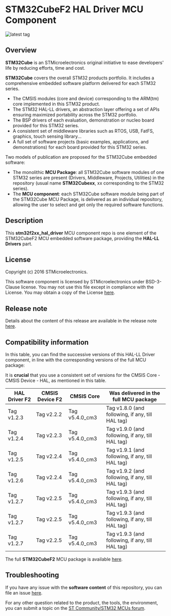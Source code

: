 # STM32CubeF2 HAL Driver MCU Component

![latest tag](https://img.shields.io/github/v/tag/STMicroelectronics/stm32f2xx_hal_driver.svg?color=brightgreen)

## Overview

**STM32Cube** is an STMicroelectronics original initiative to ease developers' life by reducing efforts, time and cost.

**STM32Cube** covers the overall STM32 products portfolio. It includes a comprehensive embedded software platform delivered for each STM32 series.
   * The CMSIS modules (core and device) corresponding to the ARM(tm) core implemented in this STM32 product.
   * The STM32 HAL-LL drivers, an abstraction layer offering a set of APIs ensuring maximized portability across the STM32 portfolio.
   * The BSP drivers of each evaluation, demonstration or nucleo board provided for this STM32 series.
   * A consistent set of middleware libraries such as RTOS, USB, FatFS, graphics, touch sensing library...
   * A full set of software projects (basic examples, applications, and demonstrations) for each board provided for this STM32 series.

Two models of publication are proposed for the STM32Cube embedded software:
   * The monolithic **MCU Package**: all STM32Cube software modules of one STM32 series are present (Drivers, Middleware, Projects, Utilities) in the repository (usual name **STM32Cubexx**, xx corresponding to the STM32 series).
   * The **MCU component**: each STM32Cube software module being part of the STM32Cube MCU Package, is delivered as an individual repository, allowing the user to select and get only the required software functions.

## Description

This **stm32f2xx_hal_driver** MCU component repo is one element of the STM32CubeF2 MCU embedded software package, providing the **HAL-LL Drivers** part.

## License

Copyright (c) 2016 STMicroelectronics.

This software component is licensed by STMicroelectronics under BSD-3-Clause license. You may not use this file except in compliance with the License.
You may obtain a copy of the License [here](https://opensource.org/licenses/BSD-3-Clause).

## Release note

Details about the content of this release are available in the release note [here](https://htmlpreview.github.io/?https://github.com/STMicroelectronics/stm32f2xx_hal_driver/blob/master/Release_Notes.html).

## Compatibility information

In this table, you can find the successive versions of this HAL-LL Driver component, in line with the corresponding versions of the full MCU package:

It is **crucial** that you use a consistent set of versions for the CMSIS Core - CMSIS Device - HAL, as mentioned in this table.

HAL Driver F2 | CMSIS Device F2 | CMSIS Core | Was delivered in the full MCU package
------------- | --------------- | ---------- | -------------------------------------
Tag v1.2.3 | Tag v2.2.2 | Tag v5.4.0_cm3 | Tag v1.8.0 (and following, if any, till HAL tag)
Tag v1.2.4 | Tag v2.2.3 | Tag v5.4.0_cm3 | Tag v1.9.0 (and following, if any, till HAL tag)
Tag v1.2.5 | Tag v2.2.4 | Tag v5.4.0_cm3 | Tag v1.9.1 (and following, if any, till HAL tag)
Tag v1.2.6 | Tag v2.2.4 | Tag v5.4.0_cm3 | Tag v1.9.2 (and following, if any, till HAL tag)
Tag v1.2.7 | Tag v2.2.5 | Tag v5.4.0_cm3 | Tag v1.9.3 (and following, if any, till HAL tag)
Tag v1.2.7 | Tag v2.2.5 | Tag v5.4.0_cm3 | Tag v1.9.3 (and following, if any, till HAL tag)
Tag v1.2.7 | Tag v2.2.5 | Tag v5.4.0_cm3 | Tag v1.9.3 (and following, if any, till HAL tag)

The full **STM32CubeF2** MCU package is available [here](https://github.com/STMicroelectronics/STM32CubeF2).

## Troubleshooting

If you have any issue with the **software content** of this repository, you can file an issue [here](https://github.com/STMicroelectronics/stm32f2xx_hal_driver/issues/new/choose).

For any other question related to the product, the tools, the environment, you can submit a topic on the [ST Community/STM32 MCUs forum](https://community.st.com/s/group/0F90X000000AXsASAW/stm32-mcus).
